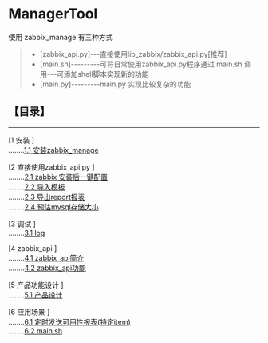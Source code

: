 # ManagerTool

使用 zabbix_manage 有三种方式

> * [zabbix_api.py]---直接使用lib_zabbix/zabbix_api.py[推荐]
> * [main.sh]---------可将日常使用zabbix_api.py程序通过 main.sh 调用---可添加shell脚本实现新的功能
> * [main.py]---------main.py 实现比较复杂的功能

## 【目录】
----
[1 安装 ]  
........[1.1 安装zabbix_manage](docs/install.md)  

[2 直接使用zabbix_api.py ]  
........[2.1 zabbix 安装后一键配置](docs/init.md)  
........[2.2 导入模板](docs/template.md)  
........[2.3 导出report报表](docs/report.md)  
........[2.4 预估mysql存储大小](docs/mysql.md)  

[3 调试 ]  
........[3.1 log](docs/log.md)  

[4 zabbix_api ]  
........[4.1 zabbix_api简介](docs/zabbix_api.md)  
........[4.2 zabbix_api功能](docs/zabbix_api_f.md)  

[5 产品功能设计 ]  
........[5.1 产品设计](docs/arch.md)  

[6 应用场景 ]  
........[6.1 定时发送可用性报表(特定item)](docs/app/send_report1.md)  
........[6.2 main.sh](docs/sh_main.md)  

